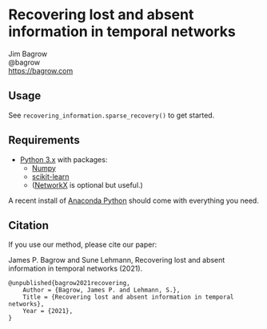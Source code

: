 # Recovering lost and absent information in temporal networks

Jim Bagrow  
@bagrow  
https://bagrow.com

## Usage

See `recovering_information.sparse_recovery()` to get started.

## Requirements

* [Python 3.x](https://www.python.org) with packages:
    + [Numpy](http://numpy.scipy.org/)
    + [scikit-learn](https://scikit-learn.org/stable/)
    + ([NetworkX](https://networkx.github.io) is optional but useful.)
    	
A recent install of [Anaconda Python](https://www.anaconda.com) should come with everything you need.


## Citation

If you use our method, please cite our paper:

James P. Bagrow and Sune Lehmann, Recovering lost and absent information in temporal networks (2021).

```text
@unpublished{bagrow2021recovering,
	Author = {Bagrow, James P. and Lehmann, S.},
	Title = {Recovering lost and absent information in temporal networks},
	Year = {2021},
}
```
